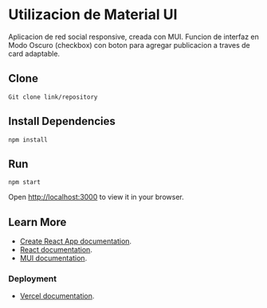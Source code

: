 # Utilizacion de Material UI
Aplicacion de red social responsive, creada con MUI. 
Funcion de interfaz en Modo Oscuro (checkbox) con boton para agregar publicacion a traves de card adaptable.

## Clone

``
Git clone link/repository
``
## Install Dependencies
``
npm install 
``

## Run
`npm start`

Open [http://localhost:3000](http://localhost:3000) to view it in your browser.


## Learn More

- [Create React App documentation](https://facebook.github.io/create-react-app/docs/getting-started).
- [React documentation](https://reactjs.org/).
- [MUI documentation](https://mui.com/material-ui/getting-started/).

### Deployment
- [Vercel documentation](https://vercel.com/docs).


